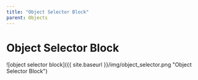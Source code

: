 ```yaml
---
title: "Object Selector Block"
parent: Objects
---
```

# Object Selector Block
![object selector block]({{ site.baseurl }}/img/object_selector.png "Object Selector Block")